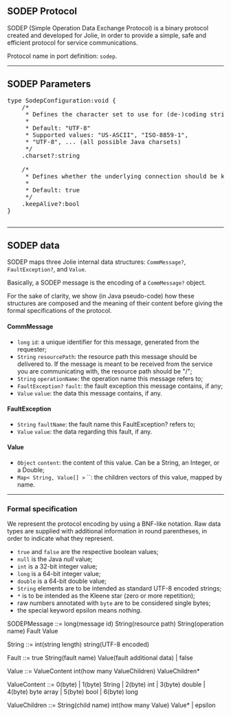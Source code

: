 ## SODEP Protocol

SODEP (Simple Operation Data Exchange Protocol) is a binary protocol created and developed for Jolie, in order to provide a simple, safe and efficient protocol for service communications.

Protocol name in port definition: `sodep`.

---

## SODEP Parameters

<pre class="code">
type SodepConfiguration:void {
	/*
	 * Defines the character set to use for (de-)coding strings.
	 *
	 * Default: "UTF-8"
	 * Supported values: "US-ASCII", "ISO-8859-1", 
	 * "UTF-8", ... (all possible Java charsets)
	 */
	.charset?:string

	/*
	 * Defines whether the underlying connection should be kept open.
	 *
	 * Default: true
	 */
	.keepAlive?:bool
}

</pre>

---

## SODEP data

SODEP maps three Jolie internal data structures: `CommMessage?`, `FaultException?`, and `Value`.

Basically, a SODEP message is the encoding of a `CommMessage?` object.

For the sake of clarity, we show (in Java pseudo-code) how these structures are composed and the meaning of their content before giving the formal specifications of the protocol.

#### CommMessage

- `long` `id`: a unique identifier for this message, generated from the requester;
- `String` `resourcePath`: the resource path this message should be delivered to. If the message is meant to be received from the service you are communicating with, the resource path should be "/";
- `String` `operationName`: the operation name this message refers to;
- `FaultException?` `fault`: the fault exception this message contains, if any;
- `Value` `value`: the data this message contains, if any.

#### FaultException

- `String` `faultName`: the fault name this FaultException? refers to;
- `Value` `value`: the data regarding this fault, if any.

#### Value

- `Object` `content`: the content of this value. Can be a String, an Integer, or a Double; 
- `Map< String, Value[] >` ``: the children vectors of this value, mapped by name.

---

### Formal specification

We represent the protocol encoding by using a BNF-like notation. Raw data types are supplied with additional information in round parentheses, in order to indicate what they represent.

- `true` and `false` are the respective boolean values;
- `null` is the Java *null* value;
- `int` is a 32-bit integer value;
- `long` is a 64-bit integer value;
- `double` is a 64-bit double value;
- `String` elements are to be intended as standard UTF-8 encoded strings;
- `*` is to be intended as the Kleene star (zero or more repetition);
- raw numbers annotated with `byte` are to be considered single bytes;
- the special keyword epsilon means *nothing*.

SODEPMessage	::= long(message id) String(resource path) String(operation name) Fault Value

String	 ::= int(string length) string(UTF-8 encoded)

Fault	 ::= true String(fault name) Value(fault additional data) | false

Value	 ::= ValueContent int(how many ValueChildren) ValueChildren*

ValueContent	::= 0(byte) | 1(byte) String | 2(byte) int | 3(byte) double | 4(byte) byte array | 5(byte) bool | 6(byte) long

ValueChildren	::= String(child name) int(how many Value) Value* | epsilon
